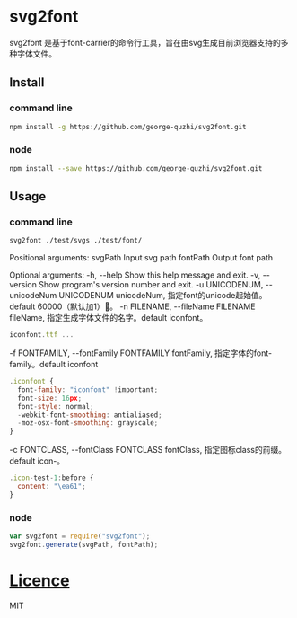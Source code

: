 # svg2font

svg2font 是基于font-carrier的命令行工具，旨在由svg生成目前浏览器支持的多种字体文件。

## Install

### command line
```sh
npm install -g https://github.com/george-quzhi/svg2font.git
```
### node
```sh
npm install --save https://github.com/george-quzhi/svg2font.git
```
## Usage

### command line
```sh
svg2font ./test/svgs ./test/font/
```
Positional arguments:
  svgPath               Input svg path
  fontPath              Output font path

Optional arguments:
  -h, --help                                Show this help message and exit.
  -v, --version                             Show program's version number and exit.
  -u UNICODENUM, --unicodeNum UNICODENUM    unicodeNum, 指定font的unicode起始值。default 60000（默认加1）&#xEA61;。 
  -n FILENAME, --fileName FILENAME          fileName, 指定生成字体文件的名字。default iconfont。
  
  ```js
  iconfont.ttf ...
  ```
  -f FONTFAMILY, --fontFamily FONTFAMILY    fontFamily, 指定字体的font-family。default iconfont
  
  ```js
  .iconfont {
    font-family: "iconfont" !important;
    font-size: 16px;
    font-style: normal;
    -webkit-font-smoothing: antialiased;
    -moz-osx-font-smoothing: grayscale;
  }
  ```
  -c FONTCLASS, --fontClass FONTCLASS       fontClass, 指定图标class的前缀。default icon-。
  
  ```js
  .icon-test-1:before {
    content: "\ea61";
  }
  ```

### node
```js
var svg2font = require("svg2font");
svg2font.generate(svgPath, fontPath);
```

# [Licence](LICENSE)

MIT
